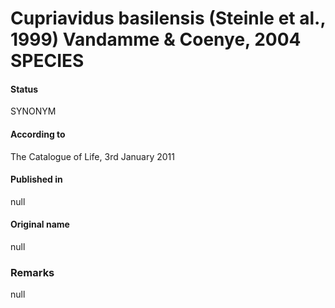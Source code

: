 # Cupriavidus basilensis (Steinle et al., 1999) Vandamme & Coenye, 2004 SPECIES

#### Status
SYNONYM

#### According to
The Catalogue of Life, 3rd January 2011

#### Published in
null

#### Original name
null

### Remarks
null